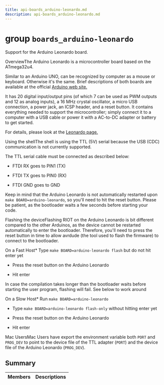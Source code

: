```yaml
---
title: api-boards_arduino-leonardo.md
description: api-boards_arduino-leonardo.md
---
```

# group `boards_arduino-leonardo` 

Support for the Arduino Leonardo board.

OverviewThe Arduino Leonardo is a microcontroller board based on the ATmega32u4.

Similar to an Arduino UNO, can be recognized by computer as a mouse or keyboard. Otherwise it's the same. Brief descriptions of both boards are available at the official [Arduino web site.](https://www.arduino.cc/en/Main/Boards)

It has 20 digital input/output pins (of which 7 can be used as PWM outputs and 12 as analog inputs), a 16 MHz crystal oscillator, a micro USB connection, a power jack, an ICSP header, and a reset button. It contains everything needed to support the microcontroller; simply connect it to a computer with a USB cable or power it with a AC-to-DC adapter or battery to get started.

For details, please look at the [Leonardo page.](#group__boards__arduino-leonardo)

Using the shellThe shell is using the TTL (5V) serial because the USB (CDC) communication is not currently supported.

The TTL serial cable must be connected as described below:

* FTDI RX goes to PIN1 (TX)

* FTDI TX goes to PIN0 (RX)

* FTDI GND goes to GND

Keep in mind that the Arduino Leonardo is not automatically restarted upon `make BOARD=arduino-leonardo`, so you'll need to hit the reset button. Please be patient, as the bootloader waits a few seconds before starting your code.

Flashing the deviceFlashing RIOT on the Arduino Leonardo is bit different compared to the other Arduinos, as the device cannot be restarted automatically to enter the bootloader. Therefore, you'll need to press the reset button in time to allow avrdude (the tool used to flash the firmware) to connect to the bootloader.

On a Fast Host* Type `make BOARD=arduino-leonardo flash` but do not hit enter yet

* Press the reset button on the Arduino Leonardo

* Hit enter

In case the compilation takes longer than the bootloader waits before starting the user program, flashing will fail. See below to work around

On a Slow Host* Run `make BOARD=arduino-leonardo`

* Type `make BOARD=arduino-leonardo flash-only` without hitting enter yet

* Press the reset button on the Arduino Leonardo

* Hit enter

Mac UsersMac Users have export the environment variable both `PORT` and `PROG_DEV` to point to the device file of the TTL adapter (`PORT`) and the device file of the Arduino Leonardo (`PROG_DEV`).

## Summary

 Members                        | Descriptions                                
--------------------------------|---------------------------------------------

